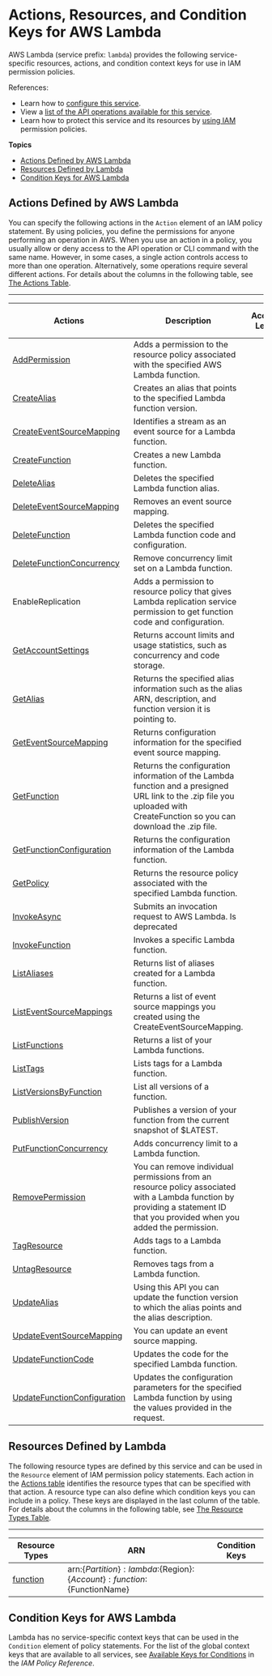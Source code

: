 # Actions, Resources, and Condition Keys for AWS Lambda<a name="list_awslambda"></a>

AWS Lambda \(service prefix: `lambda`\) provides the following service\-specific resources, actions, and condition context keys for use in IAM permission policies\.

References:
+ Learn how to [configure this service](http://docs.aws.amazon.com/lambda/)\.
+ View a [list of the API operations available for this service](http://docs.aws.amazon.com/lambda/)\.
+ Learn how to protect this service and its resources by [using IAM](http://docs.aws.amazon.com/lambda/lambda-auth-and-access-control.html) permission policies\.

**Topics**
+ [Actions Defined by AWS Lambda](#awslambda-actions-as-permissions)
+ [Resources Defined by Lambda](#awslambda-resources-for-iam-policies)
+ [Condition Keys for AWS Lambda](#awslambda-policy-keys)

## Actions Defined by AWS Lambda<a name="awslambda-actions-as-permissions"></a>

You can specify the following actions in the `Action` element of an IAM policy statement\. By using policies, you define the permissions for anyone performing an operation in AWS\. When you use an action in a policy, you usually allow or deny access to the API operation or CLI command with the same name\. However, in some cases, a single action controls access to more than one operation\. Alternatively, some operations require several different actions\. For details about the columns in the following table, see [The Actions Table](reference_policies_actions-resources-contextkeys.md#actions_table)\.


****  

| Actions | Description | Access Level | Resource Types \(\*required\) | Condition Keys | Dependent Actions | 
| --- | --- | --- | --- | --- | --- | 
| [AddPermission](http://docs.aws.amazon.com/lambda/API_AddPermission.html) | Adds a permission to the resource policy associated with the specified AWS Lambda function\. |   | [function\*](#awslambda-function)  |  |  | 
| [CreateAlias](http://docs.aws.amazon.com/lambda/API_CreateAlias.html) | Creates an alias that points to the specified Lambda function version\. |   | [function\*](#awslambda-function)  |  |  | 
| [CreateEventSourceMapping](http://docs.aws.amazon.com/lambda/API_CreateEventSourceMapping.html) | Identifies a stream as an event source for a Lambda function\. |   |  |  |  | 
| [CreateFunction](http://docs.aws.amazon.com/lambda/API_CreateFunction.html) | Creates a new Lambda function\. |   |  |  |  | 
| [DeleteAlias](http://docs.aws.amazon.com/lambda/API_DeleteAlias.html) | Deletes the specified Lambda function alias\. |   | [function\*](#awslambda-function)  |  |  | 
| [DeleteEventSourceMapping](http://docs.aws.amazon.com/lambda/API_DeleteEventSourceMapping.html) | Removes an event source mapping\. |   |  |  |  | 
| [DeleteFunction](http://docs.aws.amazon.com/lambda/API_DeleteFunction.html) | Deletes the specified Lambda function code and configuration\. |   | [function\*](#awslambda-function)  |  |  | 
| [DeleteFunctionConcurrency](http://docs.aws.amazon.com/lambda/API_DeleteFunctionConcurrency.html) | Remove concurrency limit set on a Lambda function\. |   | [function\*](#awslambda-function)  |  |  | 
| EnableReplication | Adds a permission to resource policy that gives Lambda replication service permission to get function code and configuration\. |   | [function\*](#awslambda-function)  |  |  | 
| [GetAccountSettings](http://docs.aws.amazon.com/lambda/API_GetAccountSettings.html) | Returns account limits and usage statistics, such as concurrency and code storage\. |   |  |  |  | 
| [GetAlias](http://docs.aws.amazon.com/lambda/API_GetAlias.html) | Returns the specified alias information such as the alias ARN, description, and function version it is pointing to\. |   | [function\*](#awslambda-function)  |  |  | 
| [GetEventSourceMapping](http://docs.aws.amazon.com/lambda/API_GetEventSourceMapping.html) | Returns configuration information for the specified event source mapping\. |   |  |  |  | 
| [GetFunction](http://docs.aws.amazon.com/lambda/API_GetFunction.html) | Returns the configuration information of the Lambda function and a presigned URL link to the \.zip file you uploaded with CreateFunction so you can download the \.zip file\. |   | [function\*](#awslambda-function)  |  |  | 
| [GetFunctionConfiguration](http://docs.aws.amazon.com/lambda/API_GetFunctionConfiguration.html) | Returns the configuration information of the Lambda function\. |   | [function\*](#awslambda-function)  |  |  | 
| [GetPolicy](http://docs.aws.amazon.com/lambda/API_GetPolicy.html) | Returns the resource policy associated with the specified Lambda function\. |   | [function\*](#awslambda-function)  |  |  | 
| [InvokeAsync](http://docs.aws.amazon.com/lambda/API_InvokeAsync.html) | Submits an invocation request to AWS Lambda\. Is deprecated |   | [function\*](#awslambda-function)  |  |  | 
| [InvokeFunction](http://docs.aws.amazon.com/lambda/API_Invoke.html) | Invokes a specific Lambda function\. |   | [function\*](#awslambda-function)  |  |  | 
| [ListAliases](http://docs.aws.amazon.com/lambda/API_ListAliases.html) | Returns list of aliases created for a Lambda function\. |   | [function\*](#awslambda-function)  |  |  | 
| [ListEventSourceMappings](http://docs.aws.amazon.com/lambda/API_ListEventSourceMappings.html) | Returns a list of event source mappings you created using the CreateEventSourceMapping\. |   |  |  |  | 
| [ListFunctions](http://docs.aws.amazon.com/lambda/API_ListFunctions.html) | Returns a list of your Lambda functions\. |   |  |  |  | 
| [ListTags](http://docs.aws.amazon.com/lambda/API_ListTagsForResource.html) | Lists tags for a Lambda function\. |   | [function\*](#awslambda-function)  |  |  | 
| [ListVersionsByFunction](http://docs.aws.amazon.com/lambda/API_ListVersionsByFunction.html) | List all versions of a function\. |   | [function\*](#awslambda-function)  |  |  | 
| [PublishVersion](http://docs.aws.amazon.com/lambda/API_PublishVersion.html) | Publishes a version of your function from the current snapshot of $LATEST\. |   | [function\*](#awslambda-function)  |  |  | 
| [PutFunctionConcurrency](http://docs.aws.amazon.com/lambda/API_PutFunctionConcurrency.html) | Adds concurrency limit to a Lambda function\. |   | [function\*](#awslambda-function)  |  |  | 
| [RemovePermission](http://docs.aws.amazon.com/lambda/API_RemovePermission.html) | You can remove individual permissions from an resource policy associated with a Lambda function by providing a statement ID that you provided when you added the permission\. |   | [function\*](#awslambda-function)  |  |  | 
| [TagResource](http://docs.aws.amazon.com/lambda/API_TagResources.html) | Adds tags to a Lambda function\. |   | [function\*](#awslambda-function)  |  |  | 
| [UntagResource](http://docs.aws.amazon.com/lambda/API_UntagResource.html) | Removes tags from a Lambda function\. |   | [function\*](#awslambda-function)  |  |  | 
| [UpdateAlias](http://docs.aws.amazon.com/lambda/API_UpdateAlias.html) | Using this API you can update the function version to which the alias points and the alias description\. |   | [function\*](#awslambda-function)  |  |  | 
| [UpdateEventSourceMapping](http://docs.aws.amazon.com/lambda/API_UpdateEventSourceMapping.html) | You can update an event source mapping\. |   |  |  |  | 
| [UpdateFunctionCode](http://docs.aws.amazon.com/lambda/API_UpdateFunctionCode.html) | Updates the code for the specified Lambda function\. |   | [function\*](#awslambda-function)  |  |  | 
| [UpdateFunctionConfiguration](http://docs.aws.amazon.com/lambda/API_UpdateFunctionConfiguration.html) | Updates the configuration parameters for the specified Lambda function by using the values provided in the request\. |   |  |  |  | 

## Resources Defined by Lambda<a name="awslambda-resources-for-iam-policies"></a>

The following resource types are defined by this service and can be used in the `Resource` element of IAM permission policy statements\. Each action in the [Actions table](#awslambda-actions-as-permissions) identifies the resource types that can be specified with that action\. A resource type can also define which condition keys you can include in a policy\. These keys are displayed in the last column of the table\. For details about the columns in the following table, see [The Resource Types Table](reference_policies_actions-resources-contextkeys.md#resources_table)\.


****  

| Resource Types | ARN | Condition Keys | 
| --- | --- | --- | 
| [function](http://docs.aws.amazon.com/lambda/lambda-api-permissions-ref.html) | arn:$\{Partition\}:lambda:$\{Region\}:$\{Account\}:function:$\{FunctionName\} |  | 

## Condition Keys for AWS Lambda<a name="awslambda-policy-keys"></a>

Lambda has no service\-specific context keys that can be used in the `Condition` element of policy statements\. For the list of the global context keys that are available to all services, see [Available Keys for Conditions](http://docs.aws.amazon.com/IAM/latest/UserGuide/reference_policies_condition-keys.html#AvailableKeys) in the *IAM Policy Reference*\.